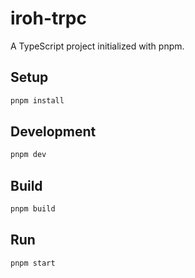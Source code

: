 # iroh-trpc

A TypeScript project initialized with pnpm.

## Setup

```bash
pnpm install
```

## Development

```bash
pnpm dev
```

## Build

```bash
pnpm build
```

## Run

```bash
pnpm start
```
